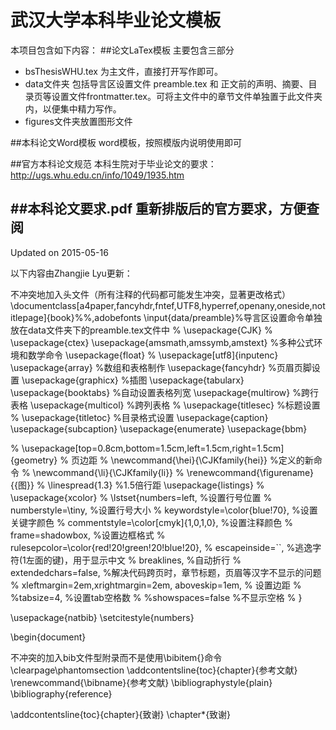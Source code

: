 武汉大学本科毕业论文模板
==============
本项目包含如下内容：
##论文LaTex模板
主要包含三部分
- bsThesisWHU.tex 为主文件，直接打开写作即可。
- data文件夹
包括导言区设置文件 preamble.tex 和 正文前的声明、摘要、目录页等设置文件frontmatter.tex。可将主文件中的章节文件单独置于此文件夹内，以便集中精力写作。
- figures文件夹放置图形文件

##本科论文Word模板
word模板，按照模版内说明使用即可

##官方本科论文规范
本科生院对于毕业论文的要求：http://ugs.whu.edu.cn/info/1049/1935.htm

##本科论文要求.pdf
重新排版后的官方要求，方便查阅
---
Updated on 2015-05-16

以下内容由Zhangjie Lyu更新：

不冲突地加入头文件（所有注释的代码都可能发生冲突，显著更改格式）
\documentclass[a4paper,fancyhdr,fntef,UTF8,hyperref,openany,oneside,notitlepage]{book}%%,adobefonts
\input{data/preamble}%导言区设置命令单独放在data文件夹下的preamble.tex文件中
% \usepackage{CJK}
% \usepackage{ctex}
\usepackage{amsmath,amssymb,amstext} %多种公式环境和数学命令
\usepackage{float}
% \usepackage[utf8]{inputenc}
\usepackage{array}           %数组和表格制作
\usepackage{fancyhdr}        %页眉页脚设置
\usepackage{graphicx}        %插图
\usepackage{tabularx}
\usepackage{booktabs}
%自动设置表格列宽
\usepackage{multirow}        %跨行表格
\usepackage{multicol}        %跨列表格
% \usepackage{titlesec}        %标题设置
% \usepackage{titletoc}        %目录格式设置
\usepackage{caption}
\usepackage{subcaption}
\usepackage{enumerate}
\usepackage{bbm}

% \usepackage[top=0.8cm,bottom=1.5cm,left=1.5cm,right=1.5cm]{geometry} % 页边距
% \newcommand{\hei}{\CJKfamily{hei}}  %定义的新命令
% \newcommand{\li}{\CJKfamily{li}}
% \renewcommand{\figurename}{{图}}
% \linespread{1.3}   %1.5倍行距
\usepackage{listings}
% \usepackage{xcolor}
%   \lstset{numbers=left, %设置行号位置
%         numberstyle=\tiny, %设置行号大小
%         keywordstyle=\color{blue!70}, %设置关键字颜色
%         commentstyle=\color[cmyk]{1,0,1,0}, %设置注释颜色
%         frame=shadowbox, %设置边框格式
%         rulesepcolor=\color{red!20!green!20!blue!20},
%         escapeinside=``, %逃逸字符(1左面的键)，用于显示中文
%         breaklines, %自动折行
%         extendedchars=false, %解决代码跨页时，章节标题，页眉等汉字不显示的问题
%         xleftmargin=2em,xrightmargin=2em, aboveskip=1em, % 设置边距
%         %tabsize=4, %设置tab空格数
%         %showspaces=false %不显示空格
%       }

\usepackage{natbib}
\setcitestyle{numbers}

\begin{document}

不冲突的加入bib文件型附录而不是使用\bibitem{}命令
\clearpage\phantomsection
\addcontentsline{toc}{chapter}{参考文献}
\renewcommand{\bibname}{参考文献}
\bibliographystyle{plain}
\bibliography{reference}

\addcontentsline{toc}{chapter}{致谢}
\chapter*{致谢}
